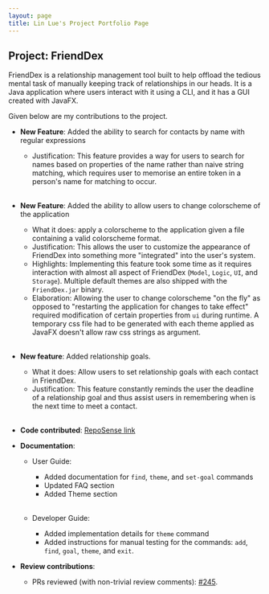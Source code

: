```yaml
---
layout: page
title: Lin Lue's Project Portfolio Page
---
```


## Project: FriendDex

FriendDex is a relationship management tool built to help offload the tedious mental task of manually keeping track of
relationships in our heads. It is a Java application where users interact with it using a CLI, and it has a GUI created
with JavaFX.

Given below are my contributions to the project.

* **New Feature**: Added the ability to search for contacts by name with regular expressions
    * Justification: This feature provides a way for users to search for names based on properties of the name rather
      than naive string matching, which requires user to memorise an entire token in a person's name for matching to
      occur. <br><br>

* **New Feature**: Added the ability to allow users to change colorscheme of the application
    * What it does: apply a colorscheme to the application given a file containing a valid colorscheme format.
    * Justification: This allows the user to customize the appearance of FriendDex into something more "integrated"
      into the user's system.
    * Highlights: Implementing this feature took some time as it requires interaction with almost all aspect of
      FriendDex (`Model`, `Logic`, `UI`, and `Storage`). Multiple default themes are also shipped with the
      `FriendDex.jar` binary.
    * Elaboration: Allowing the user to change colorscheme "on the fly" as opposed to "restarting the application for
      changes to take effect" required modification of certain properties from `ui` during runtime. A temporary css file
      had to be generated with each theme applied as JavaFX doesn't allow raw css strings as argument. <br><br>

* **New feature**: Added relationship goals.
    * What it does: Allow users to set relationship goals with each contact in FriendDex.
    * Justification: This feature constantly reminds the user the deadline of a relationship goal and thus assist users
      in remembering when is the next time to meet a contact. <br><br>

* **Code
  contributed**: [RepoSense link](https://nus-cs2103-ay2021s2.github.io/tp-dashboard/?search=lue97&breakdown=true)
  
* **Documentation**:
    * User Guide:
        * Added documentation for `find`, `theme`, and `set-goal` commands
        * Updated FAQ section
        * Added Theme section <br><br>

    * Developer Guide:
        * Added implementation details for `theme` command
        * Added instructions for manual testing for the commands: `add`, `find`, `goal`, `theme`, and `exit`.

* **Review contributions**:
    * PRs reviewed (with non-trivial review comments):
      [#245](https://github.com/AY2021S2-CS2103T-W14-1/tp/pull/245).
      <br><br>

